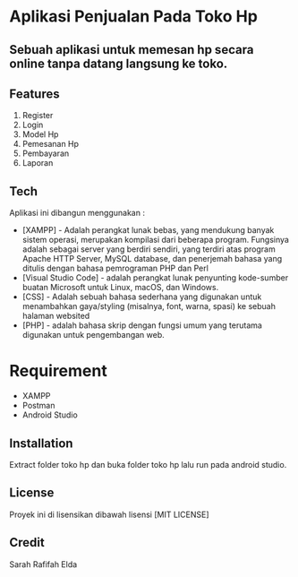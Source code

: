 # Aplikasi Penjualan Pada Toko Hp
## Sebuah aplikasi untuk memesan hp secara online tanpa datang langsung ke toko.

## Features

1. Register
2. Login
3. Model Hp
4. Pemesanan Hp
5. Pembayaran
6. Laporan

## Tech

Aplikasi ini dibangun menggunakan :

- [XAMPP] - Adalah perangkat lunak bebas, yang mendukung banyak sistem operasi, merupakan kompilasi dari beberapa program. Fungsinya adalah sebagai server yang berdiri sendiri, yang terdiri atas program Apache HTTP Server, MySQL database, dan penerjemah bahasa yang ditulis dengan bahasa pemrograman PHP dan Perl
- [Visual Studio Code] - adalah perangkat lunak penyunting kode-sumber buatan Microsoft untuk Linux, macOS, dan Windows.
- [CSS] - Adalah sebuah bahasa sederhana yang digunakan untuk menambahkan gaya/styling (misalnya, font, warna, spasi) ke sebuah halaman websited
- [PHP] - adalah bahasa skrip dengan fungsi umum yang terutama digunakan untuk pengembangan web.

# Requirement

  - XAMPP
  - Postman
  - Android Studio

## Installation
Extract folder toko hp dan buka folder toko hp lalu run pada android studio.

## License

Proyek ini di lisensikan dibawah lisensi [MIT LICENSE]

## Credit
 Sarah Rafifah Elda